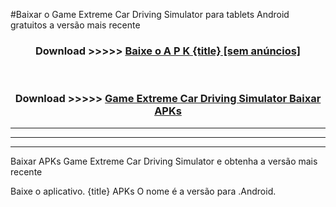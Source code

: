#Baixar o Game Extreme Car Driving Simulator   para tablets Android gratuitos a versão mais recente


<div align="center">
<h3>Download >>>>> <a href="https://pt-web.web.app/?pt= {title}">Baixe o A P K {title} [sem anúncios]</a></h3><br>

<h3>Download >>>>> <a href="https://pt-web.web.app/?pt= {title}">Game Extreme Car Driving Simulator  Baixar APKs</a></h3>
</div>

----------------------------------------------------------

----------------------------------------------------------

----------------------------------------------------------

Baixar APKs Game Extreme Car Driving Simulator  e obtenha a versão mais recente

Baixe o aplicativo. {title} APKs O nome é a versão para .Android.


